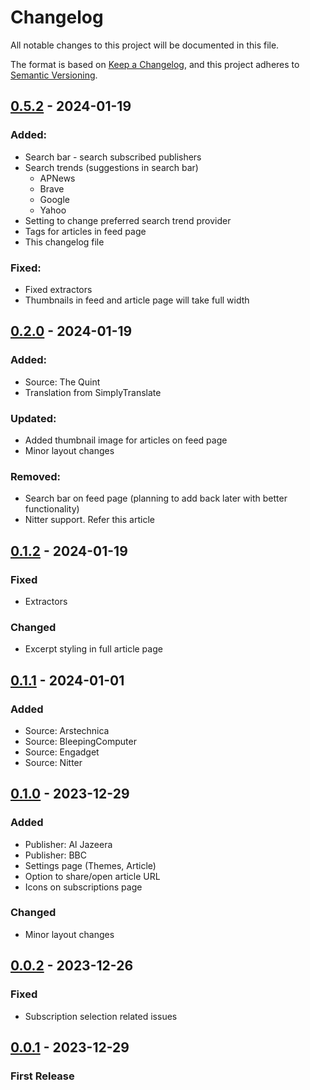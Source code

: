 # Changelog

All notable changes to this project will be documented in this file.

The format is based on [Keep a Changelog](https://keepachangelog.com/en/1.1.0/),
and this project adheres to [Semantic Versioning](https://semver.org/spec/v2.0.0.html).


## [0.5.2] - 2024-01-19

### Added:
- Search bar - search subscribed publishers
- Search trends (suggestions in search bar)
  - APNews
  - Brave
  - Google
  - Yahoo
- Setting to change preferred search trend provider
- Tags for articles in feed page
- This changelog file

### Fixed:
- Fixed extractors
- Thumbnails in feed and article page will take full width


## [0.2.0] - 2024-01-19

### Added:
- Source: The Quint 
- Translation from SimplyTranslate

### Updated:
- Added thumbnail image for articles on feed page 
- Minor layout changes

### Removed:
- Search bar on feed page (planning to add back later with better functionality)
- Nitter support. Refer this article

## [0.1.2] - 2024-01-19

### Fixed
- Extractors

### Changed
-  Excerpt styling in full article page

## [0.1.1] - 2024-01-01

### Added

- Source: Arstechnica
- Source: BleepingComputer
- Source: Engadget
- Source: Nitter

## [0.1.0] - 2023-12-29

### Added

- Publisher: Al Jazeera
- Publisher: BBC
- Settings page (Themes, Article)
- Option to share/open article URL
- Icons on subscriptions page

### Changed

- Minor layout changes

## [0.0.2] - 2023-12-26

### Fixed

- Subscription selection related issues

## [0.0.1] - 2023-12-29

### First Release


[0.5.2]: https://github.com/ksh-b/whapp/compare/v0.2.0...v0.5.2
[0.2.0]: https://github.com/ksh-b/whapp/compare/v0.1.2...v0.2.0
[0.1.2]: https://github.com/ksh-b/whapp/compare/v0.1.1...v0.1.2
[0.1.1]: https://github.com/ksh-b/whapp/compare/v0.1.0...v0.1.1
[0.1.0]: https://github.com/ksh-b/whapp/compare/v0.0.2...v0.1.0
[0.0.2]: https://github.com/ksh-b/whapp/compare/v0.0.1...v0.0.2
[0.0.1]: https://github.com/ksh-b/whapp/releases/tag/v0.0.1